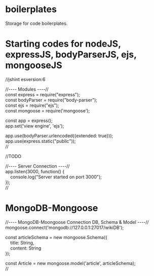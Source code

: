 # boilerplates
Storage for code boilerplates.

# Starting codes for nodeJS, expressJS, bodyParserJS, ejs, mongooseJS
//jshint esversion:6

//---- Modules ----// <br>
const express = require("express"); <br>
const bodyParser = require("body-parser"); <br>
const ejs = require("ejs"); <br>
const mongoose = require('mongoose'); <br>

const app = express(); <br>
app.set('view engine', 'ejs'); <br>

app.use(bodyParser.urlencoded({extended: true})); <br>
app.use(express.static("public")); <br>
//

//TODO

//---- Server Connection ----// <br>
app.listen(3000, function() { <br>
&nbsp;&nbsp;&nbsp;&nbsp;console.log("Server started on port 3000"); <br>
}); <br>
//

# MongoDB-Mongoose
//---- MongoDB-Moongoose Connection DB, Schema & Model ----//<br>
mongoose.connect('mongodb://127.0.0.1:27017/wikiDB');

const articleSchema = new mongoose.Schema({ <br>
&nbsp;&nbsp;&nbsp;&nbsp;title: String, <br>
&nbsp;&nbsp;&nbsp;&nbsp;content: String <br>
});

const Article = new mongoose.model('article', articleSchema); <br>
//
